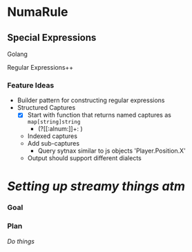 # NumaRule
## Special Expressions
Golang

Regular Expressions++

### Feature Ideas
- Builder pattern for constructing regular expressions
- Structured Captures
  - [X] Start with function that returns named captures as `map[string]string`
    - (?<Player>[[:alnum:]]+: )
  - Indexed captures
  - Add sub-captures
    - Query sytnax similar to js objects 'Player.Position.X'
  - Output should support different dialects


# *Setting up streamy things atm*

### Goal


### Plan

*Do things*
